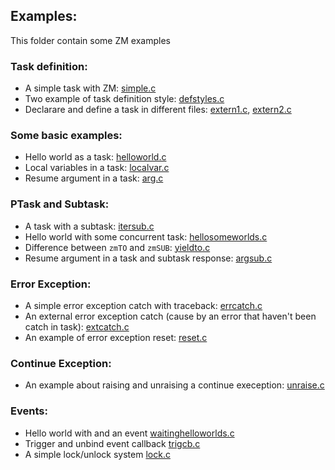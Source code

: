 ## Examples: 
This folder contain some ZM examples 

### Task definition:

- A simple task with ZM: [simple.c](simple.c)
- Two example of task definition style: [defstyles.c](defstyles.c)
- Declarare and define a task in different files: [extern1.c](extern1.c), 
  [extern2.c](extern2.c)

### Some basic examples:

- Hello world as a task: [helloworld.c](helloworld.c)
- Local variables in a task: [localvar.c](localvar.c)
- Resume argument in a task: [arg.c](arg.c)


### PTask and Subtask:

- A task with a subtask: [itersub.c](itersub.c)
- Hello world with some concurrent task: [hellosomeworlds.c](hellosomeworlds.c)
- Difference between `zmTO` and `zmSUB`: [yieldto.c](yieldto.c)
- Resume argument in a task and subtask response: [argsub.c](argsub.c)

### Error Exception:

- A simple error exception catch with traceback: [errcatch.c](errcatch.c)
- An external error exception catch (cause by an error that haven't been 
  catch in task): [extcatch.c](extcatch.c)
- An example of error exception reset: [reset.c](reset.c)

### Continue Exception:

- An example about raising and unraising a continue exeception: [unraise.c](unraise.c)

### Events:

- Hello world with and an event [waitinghelloworlds.c](waitinghelloworlds.c)
- Trigger and unbind event callback [trigcb.c](trigcb.c) 
- A simple lock/unlock system [lock.c](lock.c) 

